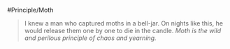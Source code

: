 #Principle/Moth

>I knew a man who captured moths in a bell-jar. On nights like this, he would release them one by one to die in the candle. *Moth is the wild and perilous principle of chaos and yearning.*
